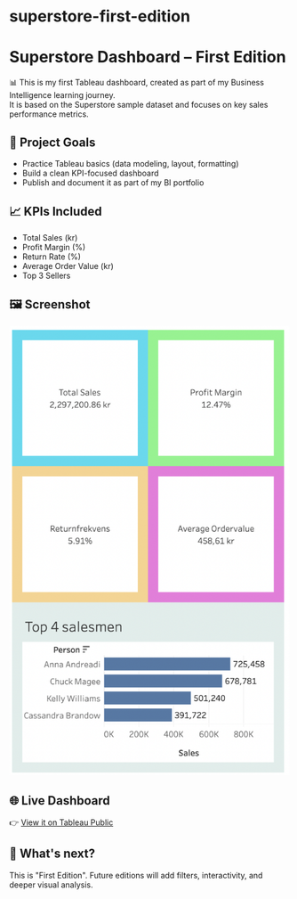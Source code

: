 # superstore-first-edition

# Superstore Dashboard – First Edition

📊 This is my first Tableau dashboard, created as part of my Business Intelligence learning journey.  
It is based on the Superstore sample dataset and focuses on key sales performance metrics.

## 🧠 Project Goals
- Practice Tableau basics (data modeling, layout, formatting)
- Build a clean KPI-focused dashboard
- Publish and document it as part of my BI portfolio

## 📈 KPIs Included
- Total Sales (kr)
- Profit Margin (%)
- Return Rate (%)
- Average Order Value (kr)
- Top 3 Sellers

## 🖼️ Screenshot

![Dashboard Preview](dashboard.png)

## 🌐 Live Dashboard

👉 [View it on Tableau Public](https://public.tableau.com/app/profile/victor.wahlstr.m/viz/SuperstoreSalesDashboard-FirstEdition/Dashboard)

## 🚀 What's next?
This is "First Edition". Future editions will add filters, interactivity, and deeper visual analysis.


